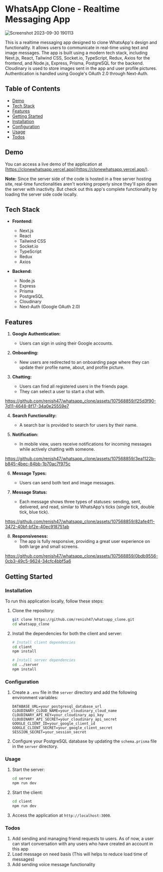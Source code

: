 # WhatsApp Clone - Realtime Messaging App

![Screenshot 2023-09-30 190113](https://github.com/renish47/whatsapp_clone/assets/107568859/ba2cc5cb-e486-4929-9a9a-ff6d98e34a06)


This is a realtime messaging app designed to clone WhatsApp's design and functionality. It allows users to communicate in real-time using text and image messages. The app is built using a modern tech stack, including Next.js, React, Tailwind CSS, Socket.io, TypeScript, Redux, Axios for the frontend, and Node.js, Express, Prisma, PostgreSQL for the backend. Cloudinary is used to store images sent in the app and user profile pictures. Authentication is handled using Google's OAuth 2.0 through Next-Auth.

## Table of Contents
- [Demo](#demo)
- [Tech Stack](#tech-stack)
- [Features](#features)
- [Getting Started](#getting-started)
- [Installation](#installation)
- [Configuration](#configuration)
- [Usage](#usage)
- [Todos](#todos)

## Demo

You can access a live demo of the application at [https://clonewhatsapp.vercel.app](https://clonewhatsapp.vercel.app/).

**Note:** Since the server side of the code is hosted in a free server hosting site, real-time functionalities aren't working properly since they'll spin down the server with inactivity. But check out this app's complete functionality by loading the server side code locally. 

## Tech Stack

- **Frontend:**
  - Next.js
  - React
  - Tailwind CSS
  - Socket.io
  - TypeScript
  - Redux
  - Axios

- **Backend:**
  - Node.js
  - Express
  - Prisma
  - PostgreSQL
  - Cloudinary
  - Next-Auth (Google OAuth 2.0)

## Features

1. **Google Authentication:**
   - Users can sign in using their Google accounts.

2. **Onboarding:**
   - New users are redirected to an onboarding page where they can update their profile name, about, and profile picture.

3. **Chatting:**
   - Users can find all registered users in the friends page.
   - They can select a user to start a chat with.
     


https://github.com/renish47/whatsapp_clone/assets/107568859/f25d3f90-7d11-4648-8f17-34a0e25559e7


4. **Search Functionality:**
   - A search bar is provided to search for users by their name.
     
5. **Notification:**
   - In mobile view, users receive notifications for incoming messages while actively chatting with someone.


https://github.com/renish47/whatsapp_clone/assets/107568859/3ea1122b-b845-4bec-84bb-1b70ac7f975c



6. **Message Types:**
   - Users can send both text and image messages.

7. **Message Status:**
   - Each message shows three types of statuses: sending, sent, delivered, and read, similar to WhatsApp's ticks (single tick, double tick, blue tick).

     

https://github.com/renish47/whatsapp_clone/assets/107568859/82afe4f1-3472-40bf-bf2e-40ec918751ab



8. **Responsiveness:**
   - The app is fully responsive, providing a great user experience on both large and small screens.

     

https://github.com/renish47/whatsapp_clone/assets/107568859/0bdb9556-0cb3-49c5-9624-34cfc4bbf5a6



## Getting Started

### Installation

To run this application locally, follow these steps:

1. Clone the repository:

   ```bash
   git clone https://github.com/renish47/whatsapp_clone.git
   cd whatsapp_clone
   ```

2. Install the dependencies for both the client and server:

   ```bash
   # Install client dependencies
   cd client
   npm install

   # Install server dependencies
   cd ../server
   npm install
   ```

### Configuration

1. Create a `.env` file in the `server` directory and add the following environment variables:

   ```
   DATABASE_URL=your_postgresql_database_url
   CLOUDINARY_CLOUD_NAME=your_cloudinary_cloud_name
   CLOUDINARY_API_KEY=your_cloudinary_api_key
   CLOUDINARY_API_SECRET=your_cloudinary_api_secret
   GOOGLE_CLIENT_ID=your_google_client_id
   GOOGLE_CLIENT_SECRET=your_google_client_secret
   SESSION_SECRET=your_session_secret
   ```

2. Configure your PostgreSQL database by updating the `schema.prisma` file in the `server` directory.

### Usage

1. Start the server:

   ```bash
   cd server
   npm run dev
   ```

2. Start the client:

   ```bash
   cd client
   npm run dev
   ```

3. Access the application at `http://localhost:3000`.



### Todos 

1. Add sending and managing friend requests to users. As of now, a user can start conversation with any users who have created an account in this app
2. Load message on need basis (This will helps to reduce load time of messages)
3. Add sending voice message functionality 



